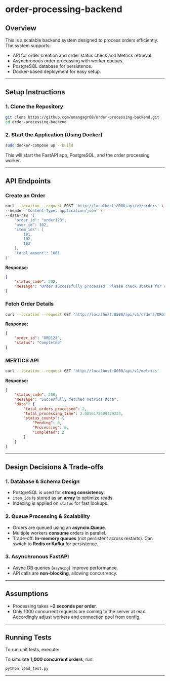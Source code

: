 # order-processing-backend

## Overview

This is a scalable backend system designed to process orders efficiently. The system supports:

- API for order creation and order status check and Metrics retrieval.
- Asynchronous order processing with worker queues.
- PostgreSQL database for persistence.
- Docker-based deployment for easy setup.

---

## Setup Instructions

### **1. Clone the Repository**

```bash
git clone https://github.com/umangagr08/order-processing-backend.git
cd order-processing-backend
```

### **2. Start the Application (Using Docker)**

```bash
sudo docker-compose up --build
```

This will start the FastAPI app, PostgreSQL, and the order processing worker.

---

## API Endpoints

### **Create an Order**

```bash
curl --location --request POST 'http://localhost:8000/api/v1/orders' \
--header 'Content-Type: application/json' \
--data-raw '{
    "order_id": "order123",
    "user_id": 102,
    "item_ids": [
        101,
        102,
        103
    ],
    "total_amount": 1001
}'
```

**Response:**

```json
{
    "status_code": 202,
    "message": "Order successfully processed. Please check status for order id: order123"
}
```

### **Fetch Order Details**

```bash
curl --location --request GET 'http://localhost:8000/api/v1/orders/ORD123'
```

**Response:**

```json
{
    "order_id": "ORD123",
    "status": "Completed"
}
```

### **MERTICS API**

```bash
curl --location --request GET 'http://localhost:8000/api/v1/metrics'
```

**Response:**

```json
{
    "status_code": 200,
    "message": "Succesfully fetched metrics Ddta",
    "data": {
        "total_orders_processed": 2,
        "total_processing_time": 2.0056172609329224,
        "status_counts": {
            "Pending": 0,
            "Processing": 0,
            "Completed": 2
        }
    }
}
```

---

## Design Decisions & Trade-offs

### **1. Database & Schema Design**

- PostgreSQL is used for **strong consistency**.
- `item_ids` is stored as an **array** to optimize reads.
- Indexing is applied on `status` for fast lookups.

### **2. Queue Processing & Scalability**

- Orders are queued using an **asyncio.Queue**.
- Multiple workers **consume** orders in parallel.
- Trade-off: **In-memory queues** (not persistent across restarts). Can switch to **Redis or Kafka** for persistence.

### **3. Asynchronous FastAPI**

- Async DB queries (`asyncpg`) improve performance.
- API calls are **non-blocking**, allowing concurrency.

---

## Assumptions

- Processing takes **\~2 seconds per order**.
- Only 1000 concurrent requests are coming to the server at max. Accordingly adjust workers and connection pool from config.

---

## Running Tests

To run unit tests, execute:

To simulate **1,000 concurrent orders**, run:

```bash
python load_test.py
```

---


